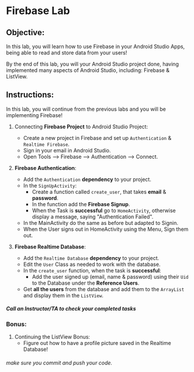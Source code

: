 # Firebase Lab

## Objective: 
In this lab, you will learn how to use Firebase in your Android Studio Apps, being able to read and store data from your users!  

By the end of this lab, you will your Android Studio project done, having implemented many aspects of Android Studio, including: Firebase & ListView.  

## Instructions:

In this lab, you will continue from the previous labs and you will be implementing Firebase!  

1. Connecting **Firebase Project** to Android Studio Project:
    - Create a new project in Firebase and set up `Authentication` & `Realtime Firebase`.
    - Sign in your email in Android Studio.
    - Open Tools --> Firebase --> Authentication --> Connect.
    
2. **Firebase Authentication**:
    - Add the `Authentication` **dependency** to your project.
    - In the `SignUpActivity`:
        - Create a function called `create_user`, that takes **email** & **password**.
        - In the function add the **Firebase Signup**.
        - When the Task is **successful** go to `HomeActivity`, otherwise display a message, saying "Authentication Failed".
    - In the MainActivity do the same as before but adapted to Signin.
    - When the User signs out in HomeActivity using the Menu, Sign them out.
    
3. **Firebase Realtime Database**:
    - Add the `Realtime Database` **dependency** to your project.
    - Edit the `User` Class as needed to work with the database.
    - In the `create_user` function, when the task is **successful**:
        - Add the user signed up (email, name & password) using their `Uid` to the Database under the **Reference Users**.
    - Get **all the users** from the database and add them to the `ArrayList` and display them in the `ListView`.


##### Call an Instructor/TA to check your completed tasks

### Bonus:
    
1. Continuing the ListView Bonus:
    - Figure out how to have a profile picture saved in the Realtime Database! 

 
###### make sure you commit and push your code.
